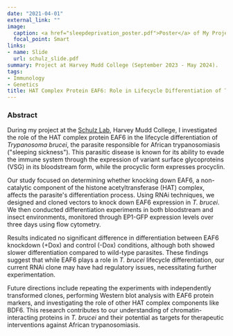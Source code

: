 ```yaml
---
date: "2021-04-01"
external_link: ""
image:
  caption: <a href="sleepdeprivation_poster.pdf">Poster</a> of My Project
  focal_point: Smart
links:
- name: Slide
  url: schulz_slide.pdf
summary: Project at Harvey Mudd College (September 2023 - May 2024).
tags:
- Immunology
- Genetics
title: HAT Complex Protein EAF6: Role in Lifecycle Differentiation of Trypanosoma brucei
---
```


### Abstract

During my project at the [Schulz Lab](https://sites.google.com/a/g.hmc.edu/schulzlab/home?authuser=0), Harvey Mudd College, I investigated the role of the HAT complex protein EAF6 in the lifecycle differentiation of *Trypanosoma brucei*, the parasite responsible for African trypanosomiasis ("sleeping sickness"). This parasitic disease is known for its ability to evade the immune system through the expression of variant surface glycoproteins (VSG) in its bloodstream form, while the procyclic form expresses procyclin.

Our study focused on determining whether knocking down EAF6, a non-catalytic component of the histone acetyltransferase (HAT) complex, affects the parasite's differentiation process. Using RNAi techniques, we designed and cloned vectors to knock down EAF6 expression in *T. brucei*. We then conducted differentiation experiments in both bloodstream and insect environments, monitored through EP1-GFP expression levels over three days using flow cytometry.

Results indicated no significant difference in differentiation between EAF6 knockdown (+Dox) and control (-Dox) conditions, although both showed slower differentiation compared to wild-type parasites. These findings suggest that while EAF6 plays a role in *T. brucei* lifecycle differentiation, our current RNAi clone may have had regulatory issues, necessitating further experimentation.

Future directions include repeating the experiments with independently transformed clones, performing Western blot analysis with EAF6 protein markers, and investigating the role of other HAT complex components like BDF6. This research contributes to our understanding of chromatin-interacting proteins in *T. brucei* and their potential as targets for therapeutic interventions against African trypanosomiasis.